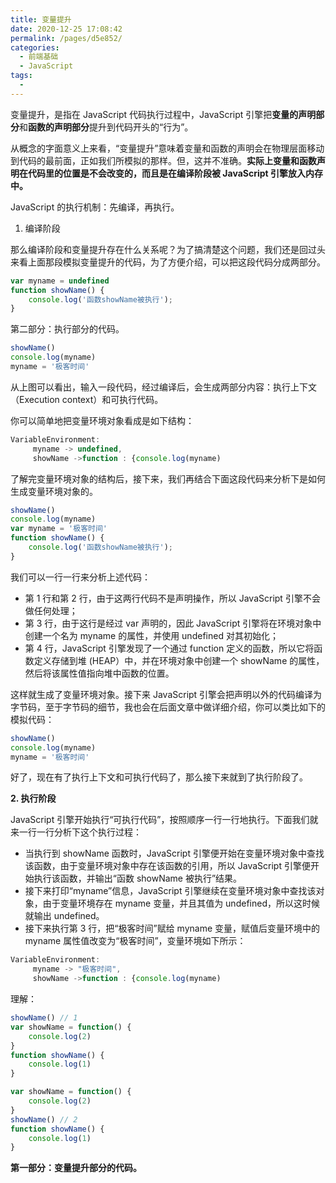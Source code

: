 ```yaml
---
title: 变量提升
date: 2020-12-25 17:08:42
permalink: /pages/d5e852/
categories:
  - 前端基础
  - JavaScript
tags:
  - 
---
```

变量提升，是指在 JavaScript 代码执行过程中，JavaScript 引擎把**变量的声明部分**和**函数的声明部分**提升到代码开头的“行为”。

从概念的字面意义上来看，“变量提升”意味着变量和函数的声明会在物理层面移动到代码的最前面，正如我们所模拟的那样。但，这并不准确。**实际上变量和函数声明在代码里的位置是不会改变的，而且是在编译阶段被 JavaScript 引擎放入内存中。**

JavaScript 的执行机制：先编译，再执行。

1. 编译阶段

那么编译阶段和变量提升存在什么关系呢？为了搞清楚这个问题，我们还是回过头来看上面那段模拟变量提升的代码，为了方便介绍，可以把这段代码分成两部分。

```js
var myname = undefined
function showName() {
    console.log('函数showName被执行');
}
```
第二部分：执行部分的代码。

```js
showName()
console.log(myname)
myname = '极客时间'
```
从上图可以看出，输入一段代码，经过编译后，会生成两部分内容：执行上下文（Execution context）和可执行代码。

你可以简单地把变量环境对象看成是如下结构：
```js
VariableEnvironment:
     myname -> undefined, 
     showName ->function : {console.log(myname)
```

了解完变量环境对象的结构后，接下来，我们再结合下面这段代码来分析下是如何生成变量环境对象的。

```js
showName()
console.log(myname)
var myname = '极客时间'
function showName() {
    console.log('函数showName被执行');
}
```
我们可以一行一行来分析上述代码：

- 第 1 行和第 2 行，由于这两行代码不是声明操作，所以 JavaScript 引擎不会做任何处理；
- 第 3 行，由于这行是经过 var 声明的，因此 JavaScript 引擎将在环境对象中创建一个名为 myname 的属性，并使用 undefined 对其初始化；
- 第 4 行，JavaScript 引擎发现了一个通过 function 定义的函数，所以它将函数定义存储到堆 (HEAP）中，并在环境对象中创建一个 showName 的属性，然后将该属性值指向堆中函数的位置。

这样就生成了变量环境对象。接下来 JavaScript 引擎会把声明以外的代码编译为字节码，至于字节码的细节，我也会在后面文章中做详细介绍，你可以类比如下的模拟代码：

```js
showName()
console.log(myname)
myname = '极客时间'
```
好了，现在有了执行上下文和可执行代码了，那么接下来就到了执行阶段了。

**2. 执行阶段**

JavaScript 引擎开始执行“可执行代码”，按照顺序一行一行地执行。下面我们就来一行一行分析下这个执行过程：
- 当执行到 showName 函数时，JavaScript 引擎便开始在变量环境对象中查找该函数，由于变量环境对象中存在该函数的引用，所以 JavaScript 引擎便开始执行该函数，并输出“函数 showName 被执行”结果。
- 接下来打印“myname”信息，JavaScript 引擎继续在变量环境对象中查找该对象，由于变量环境存在 myname 变量，并且其值为 undefined，所以这时候就输出 undefined。
- 接下来执行第 3 行，把“极客时间”赋给 myname 变量，赋值后变量环境中的 myname 属性值改变为“极客时间”，变量环境如下所示：


```js
VariableEnvironment:
     myname -> "极客时间", 
     showName ->function : {console.log(myname)
```
 理解：
 
```js
showName() // 1
var showName = function() {
    console.log(2)
}
function showName() {
    console.log(1)
}
```


```js
var showName = function() {
    console.log(2)
}
showName() // 2
function showName() {
    console.log(1)
}
```

**第一部分：变量提升部分的代码。**